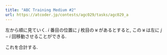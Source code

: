 ```yaml
---
title: "ABC Training Medium #2"
url: https://atcoder.jp/contests/agc029/tasks/agc029_a
---
```

左から順に見ていく. $i$ 番目の位置に $j$ 枚目の `W` があるとすると, この `W` は左に $j-i$ 回移動させることができる.

これを合計する.

